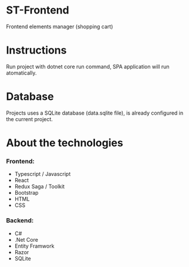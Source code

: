 # ST-Frontend

Frontend elements manager (shopping cart)

# Instructions

Run project with dotnet core run command, SPA application will run atomatically.

# Database

Projects uses a SQLite database (data.sqlite file), is already configured in the current project.

# About the technologies

### Frontend: 
- Typescript / Javascript
- React
- Redux Saga / Toolkit
- Bootstrap
- HTML
- CSS

### Backend: 
- C#
- .Net Core
- Entity Framwork
- Razor
- SQLite